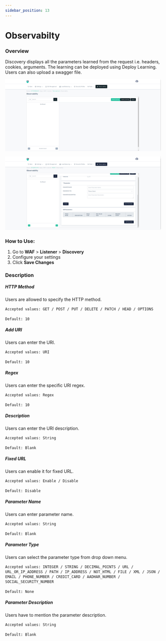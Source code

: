 ```yaml
---
sidebar_position: 13
---
```


# Observabilty 

### Overview 
Discovery displays all the parameters learned from the request i.e. headers, cookies, arguments. The learning can be deployed using Deploy Learning. Users can also upload a swagger file.

![Discovery](/img/waf/v8/docs/WAFobserv.png)

![Discovery](/img/waf/v8/docs/observabilty2.png)
### How to Use:
1. Go to **WAF** > **Listener** > **Discovery**
2. Configure your settings
3. Click **Save Changes**

###  Description

##### **HTTP Method**

Users are allowed to specify the HTTP method.

    Accepted values: GET / POST / PUT / DELETE / PATCH / HEAD / OPTIONS

    Default: 10 

##### **Add URI**

Users can enter the URI.

    Accepted values: URI

    Default: 10 

##### **Regex**

Users can enter the specific URI regex.

    Accepted values: Regex

    Default: 10 

##### **Description**

Users can enter the URI description.

    Accepted values: String

    Default: Blank 

##### **Fixed URL**

Users can enable it for fixed URL.

    Accepted values: Enable / Disable

    Default: Disable 

##### **Parameter Name**

Users can enter parameter name.

    Accepted values: String

    Default: Blank 

##### **Parameter Type**

Users can select the parameter type from drop down menu.

    Accepted values: INTEGER / STRING / DECIMAL_POINTS / URL / URL_OR_IP_ADDRESS / PATH / IP_ADDRESS / NOT_HTML / FILE / XML / JSON / EMAIL / PHONE_NUMBER / CREDIT_CARD / AADHAR_NUMBER / SOCIAL_SECURITY_NUMBER

    Default: None

##### **Parameter Description**

Users have to mention the parameter description.

    Accepted values: String

    Default: Blank
